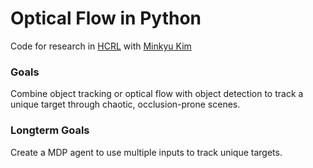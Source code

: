 # Optical Flow in Python
Code for research in [HCRL](https://sites.utexas.edu/hcrl/) with [Minkyu Kim](https://github.com/ssteveminq)

### Goals
Combine object tracking or optical flow with object detection to track a unique target through chaotic, occlusion-prone scenes. 

### Longterm Goals
Create a MDP agent to use multiple inputs to track unique targets. 
